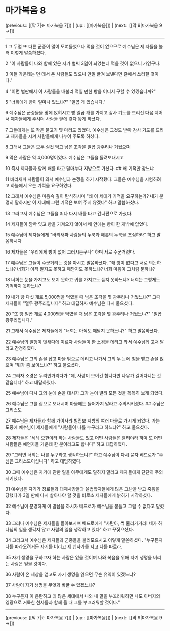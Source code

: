 # 마가복음 8

(previous:: [[막 7|← 마가복음 7]]) | (up:: [[마가복음]]) | (next:: [[막 9|마가복음 9 →]])

***




1 
그 무렵 또 다른 군중이 많이 모여들었으나 먹을 것이 없으므로 예수님은 제 자들을 불러 이렇게 말씀하셨다. 



2 
"이 사람들이 나와 함께 있은 지가 벌써 3일이 되었는데 먹을 것이 없으니 가엾구나. 



3 
이들 가운데는 먼 데서 온 사람들도 있으니 만일 굶겨 보낸다면 길에서 쓰러질 것이다." 



4 
"이런 벌판에서 이 사람들을 배불리 먹일 만한 빵을 어디서 구할 수 있겠습니까?" 



5 
"너희에게 빵이 얼마나 있느냐?" "일곱 개 있습니다." 



6 
예수님은 군중들을 땅에 앉히시고 빵 일곱 개를 가지고 감사 기도를 드리신 다음 떼어서 제자들에게 주시며 사람들 앞에 갖다 놓게 하셨다. 



7 
그들에게는 또 작은 물고기 몇 마리도 있었다. 예수님은 그것도 받아 감사 기도를 드리고 제자들을 시켜 사람들에게 나누어 주도록 하셨다. 



8 
그래서 그들은 모두 실컷 먹고 남은 조각을 일곱 광주리나 거뒀으며 



9 
먹은 사람은 약 4,000명이었다. 예수님은 그들을 돌려보내시고 



10 
즉시 제자들과 함께 배를 타고 달마누다 지방으로 가셨다. ## 왜 기적만 찾느냐 



11 
바리새파 사람들이 와서 예수님과 논쟁을 하기 시작했다. 그들은 예수님을 시험하려고 하늘에서 오는 기적을 요구하였다. 



12 
그래서 예수님은 마음속 깊이 탄식하시며 "왜 이 세대가 기적을 요구하는가? 내가 분명히 말하지만 이 세대에 그런 기적은 보여 주지 않겠다" 하고 말씀하셨다. 



13 
그러고서 예수님은 그들을 떠나 다시 배를 타고 건너편으로 가셨다. 



14 
제자들이 깜빡 잊고 빵을 가져오지 않아서 배 안에는 빵이 한 개밖에 없었다. 



15 
예수님이 제자들에게 "바리새파 사람들의 누룩과 헤롯의 누룩을 조심하라" 하고 말씀하시자 



16 
제자들은 "우리에게 빵이 없어 그러시는구나" 하며 서로 수군거렸다. 



17 
예수님은 그들이 수군거리는 것을 아시고 말씀하셨다. "왜 빵이 없다고 서로 의논하느냐? 너희가 아직 알지도 못하고 깨닫지도 못하느냐? 너희 마음이 그처럼 둔하냐? 



18 
너희는 눈을 가지고도 보지 못하고 귀를 가지고도 듣지 못하느냐? 너희는 그렇게도 기억하지 못하느냐? 



19 
내가 빵 다섯 개로 5,000명을 먹였을 때 남은 조각을 몇 광주리나 거뒀느냐?" 그때 제자들이 "열두 광주리입니다" 하고 대답하자 예수님은 다시 물으셨다. 



20 
"또 빵 일곱 개로 4,000명을 먹였을 때 남은 조각을 몇 광주리나 거뒀느냐?" "일곱 광주리입니다." 



21 
그래서 예수님은 제자들에게 "너희는 아직도 깨닫지 못하느냐?" 하고 말씀하셨다. 



22 
예수님의 일행이 벳새다에 이르자 사람들이 한 소경을 데리고 와서 예수님께 고쳐 달라고 간청하였다. 



23 
예수님은 그의 손을 잡고 마을 밖으로 데리고 나가서 그의 두 눈에 침을 뱉고 손을 얹으며 "뭐가 좀 보이느냐?" 하고 물으셨다. 



24 
그러자 소경은 두리번거리다가 "예, 사람이 보이긴 합니다만 나무가 걸어다니는 것 같습니다" 하고 대답하였다. 



25 
예수님이 다시 그의 눈에 손을 대시자 그가 눈이 열려 모든 것을 똑똑히 보게 되었다. 



26 
예수님은 그를 집으로 보내시며 마을에는 들어가지 말라고 주의시키셨다. ## 주님은 그리스도 



27 
예수님은 제자들과 함께 가이사랴 빌립보 지방의 여러 마을로 가시게 되었다. 가는 도중에 예수님이 제자들에게 "사람들이 나를 누구라고 하느냐?" 하고 물으셨다. 



28 
제자들은 "세례 요한이라 하는 사람들도 있고 어떤 사람들은 엘리야라 하며 또 어떤 사람들은 예언자들 가운데 한 분이라고도 합니다" 하고 대답하였다. 



29 
"그러면 너희는 나를 누구라고 생각하느냐?" 하고 예수님이 다시 묻자 베드로가 "주님은 그리스도이십니다" 하고 대답하였다. 



30 
그때 예수님은 자기에 관한 일을 아무에게도 말하지 말라고 제자들에게 단단히 주의시키셨다. 



31 
예수님은 자기가 장로들과 대제사장들과 율법학자들에게 많은 고난을 받고 죽음을 당했다가 3일 만에 다시 살아나야 할 것을 비로소 제자들에게 밝히기 시작하셨다. 



32 
예수님이 분명하게 이 말씀을 하시자 베드로가 예수님을 붙들고 그럴 수 없다고 말렸다. 



33 
그러나 예수님은 제자들을 돌아보시며 베드로에게 "사탄아, 썩 물러가거라! 네가 하나님의 일을 생각지 않고 사람의 일을 생각하고 있다" 하고 꾸짖으셨다. 



34 
그러고서 예수님은 제자들과 군중들을 불러모으시고 이렇게 말씀하셨다. "누구든지 나를 따라오려거든 자기를 버리고 제 십자가를 지고 나를 따르라. 



35 
자기 생명을 구하고자 하는 사람은 잃을 것이며 나와 복음을 위해 자기 생명을 버리는 사람은 얻을 것이다. 



36 
사람이 온 세상을 얻고도 자기 생명을 잃으면 무슨 유익이 있겠느냐? 



37 
사람이 자기 생명을 무엇과 바꿀 수 있겠느냐? 



38 
누구든지 이 음란하고 죄 많은 세대에서 나와 내 말을 부끄러워하면 나도 아버지의 영광으로 거룩한 천사들과 함께 올 때 그를 부끄러워할 것이다."

***

(previous:: [[막 7|← 마가복음 7]]) | (up:: [[마가복음]]) | (next:: [[막 9|마가복음 9 →]])

